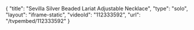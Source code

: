 {
    "title": "Sevilla Silver Beaded Lariat Adjustable Necklace",
    "type": "solo",
    "layout": "iframe-static",
    "videoId": "112333592",
    "url": "\/tvpembed\/112333592"
}